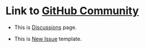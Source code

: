 # Link to [GitHub Community](https://github.com/community)

 * This is [Discussions](https://github.com/orgs/community/discussions) page.

 * This is [New Issue](https://github.com/orgs/community/discussions/new/choose) template.
